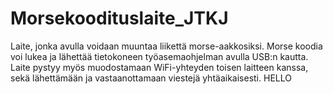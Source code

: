 # Morsekoodituslaite_JTKJ
Laite, jonka avulla voidaan muuntaa liikettä morse-aakkosiksi. Morse koodia voi lukea ja lähettää tietokoneen työasemaohjelman avulla USB:n kautta. Laite pystyy myös muodostamaan WiFi-yhteyden toisen laitteen kanssa, sekä lähettämään ja vastaanottamaan viestejä yhtäaikaisesti. 
HELLO
